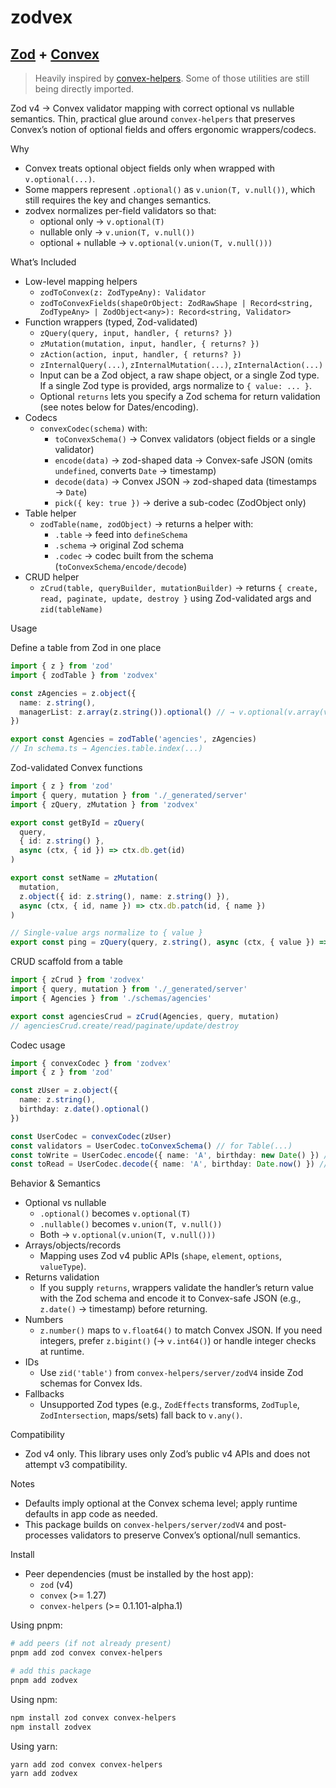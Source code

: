 # zodvex
## [Zod](https://zod.dev/) + [Convex](https://www.convex.dev/)

> Heavily inspired by [convex-helpers](https://github.com/get-convex/convex-helpers?tab=readme-ov-file). Some of those utilities are still being directly imported.

Zod v4 → Convex validator mapping with correct optional vs nullable semantics. Thin, practical glue around `convex-helpers` that preserves Convex’s notion of optional fields and offers ergonomic wrappers/codecs.

Why

- Convex treats optional object fields only when wrapped with `v.optional(...)`.
- Some mappers represent `.optional()` as `v.union(T, v.null())`, which still requires the key and changes semantics.
- zodvex normalizes per-field validators so that:
  - optional only → `v.optional(T)`
  - nullable only → `v.union(T, v.null())`
  - optional + nullable → `v.optional(v.union(T, v.null()))`

What’s Included

- Low-level mapping helpers
  - `zodToConvex(z: ZodTypeAny): Validator`
  - `zodToConvexFields(shapeOrObject: ZodRawShape | Record<string, ZodTypeAny> | ZodObject<any>): Record<string, Validator>`
- Function wrappers (typed, Zod-validated)
  - `zQuery(query, input, handler, { returns? })`
  - `zMutation(mutation, input, handler, { returns? })`
  - `zAction(action, input, handler, { returns? })`
  - `zInternalQuery(...)`, `zInternalMutation(...)`, `zInternalAction(...)`
  - Input can be a Zod object, a raw shape object, or a single Zod type. If a single Zod type is provided, args normalize to `{ value: ... }`.
  - Optional `returns` lets you specify a Zod schema for return validation (see notes below for Dates/encoding).
- Codecs
  - `convexCodec(schema)` with:
    - `toConvexSchema()` → Convex validators (object fields or a single validator)
    - `encode(data)` → zod-shaped data → Convex-safe JSON (omits `undefined`, converts `Date` → timestamp)
    - `decode(data)` → Convex JSON → zod-shaped data (timestamps → `Date`)
    - `pick({ key: true })` → derive a sub-codec (ZodObject only)
- Table helper
  - `zodTable(name, zodObject)` → returns a helper with:
    - `.table` → feed into `defineSchema`
    - `.schema` → original Zod schema
    - `.codec` → codec built from the schema (`toConvexSchema/encode/decode`)
- CRUD helper
  - `zCrud(table, queryBuilder, mutationBuilder)` → returns `{ create, read, paginate, update, destroy }` using Zod-validated args and `zid(tableName)`

Usage

Define a table from Zod in one place

```ts
import { z } from 'zod'
import { zodTable } from 'zodvex'

const zAgencies = z.object({
  name: z.string(),
  managerList: z.array(z.string()).optional() // → v.optional(v.array(v.string()))
})

export const Agencies = zodTable('agencies', zAgencies)
// In schema.ts → Agencies.table.index(...)
```

Zod-validated Convex functions

```ts
import { z } from 'zod'
import { query, mutation } from './_generated/server'
import { zQuery, zMutation } from 'zodvex'

export const getById = zQuery(
  query,
  { id: z.string() },
  async (ctx, { id }) => ctx.db.get(id)
)

export const setName = zMutation(
  mutation,
  z.object({ id: z.string(), name: z.string() }),
  async (ctx, { id, name }) => ctx.db.patch(id, { name })
)

// Single-value args normalize to { value }
export const ping = zQuery(query, z.string(), async (ctx, { value }) => value)
```

CRUD scaffold from a table

```ts
import { zCrud } from 'zodvex'
import { query, mutation } from './_generated/server'
import { Agencies } from './schemas/agencies'

export const agenciesCrud = zCrud(Agencies, query, mutation)
// agenciesCrud.create/read/paginate/update/destroy
```

Codec usage

```ts
import { convexCodec } from 'zodvex'
import { z } from 'zod'

const zUser = z.object({
  name: z.string(),
  birthday: z.date().optional()
})

const UserCodec = convexCodec(zUser)
const validators = UserCodec.toConvexSchema() // for Table(...)
const toWrite = UserCodec.encode({ name: 'A', birthday: new Date() }) // Date → timestamp
const toRead = UserCodec.decode({ name: 'A', birthday: Date.now() }) // timestamp → Date
```

Behavior & Semantics

- Optional vs nullable
  - `.optional()` becomes `v.optional(T)`
  - `.nullable()` becomes `v.union(T, v.null())`
  - Both → `v.optional(v.union(T, v.null()))`
- Arrays/objects/records
  - Mapping uses Zod v4 public APIs (`shape`, `element`, `options`, `valueType`).
- Returns validation
  - If you supply `returns`, wrappers validate the handler’s return value with the Zod schema and encode it to Convex-safe JSON (e.g., `z.date()` → timestamp) before returning.
- Numbers
  - `z.number()` maps to `v.float64()` to match Convex JSON. If you need integers, prefer `z.bigint()` (→ `v.int64()`) or handle integer checks at runtime.
- IDs
  - Use `zid('table')` from `convex-helpers/server/zodV4` inside Zod schemas for Convex Ids.
- Fallbacks
  - Unsupported Zod types (e.g., `ZodEffects` transforms, `ZodTuple`, `ZodIntersection`, maps/sets) fall back to `v.any()`.

Compatibility

- Zod v4 only. This library uses only Zod’s public v4 APIs and does not attempt v3 compatibility.

Notes

- Defaults imply optional at the Convex schema level; apply runtime defaults in app code as needed.
- This package builds on `convex-helpers/server/zodV4` and post-processes validators to preserve Convex’s optional/null semantics.

Install

- Peer dependencies (must be installed by the host app):
  - `zod` (v4)
  - `convex` (>= 1.27)
  - `convex-helpers` (>= 0.1.101-alpha.1)

Using pnpm:

```bash
# add peers (if not already present)
pnpm add zod convex convex-helpers

# add this package
pnpm add zodvex
```

Using npm:

```bash
npm install zod convex convex-helpers
npm install zodvex
```

Using yarn:

```bash
yarn add zod convex convex-helpers
yarn add zodvex
```

